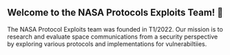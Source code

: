 ## Welcome to the NASA Protocols Exploits Team! 👋

The NASA Protocol Exploits team was founded in T1/2022. Our mission is to research and evaluate space communications from a security perspective by exploring various protocols and implementations for vulnerabiltiies.
